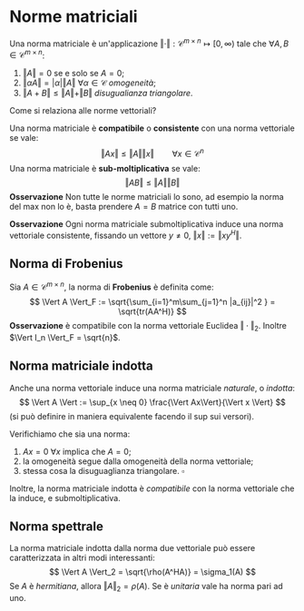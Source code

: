 # Norme matriciali
Una norma matriciale è un'applicazione $\Vert \cdot \Vert : \mathcal{C}^{m\times n} \mapsto [0,\infty)$ tale che $\forall A,B \in \mathcal{C}^{m\times n}$:
1. $\Vert A \Vert = 0$ se e solo se $A = 0$;
2. $\Vert \alpha A\Vert = |\alpha| \Vert A\Vert$ $\forall \alpha \in \mathcal{C}$  _omogeneità_;
3. $\Vert A + B \Vert \leq \Vert A \Vert + \Vert B \Vert$ _disugualianza triangolare_.

Come si relaziona alle norme vettoriali?

Una norma matriciale è **compatibile** o **consistente** con una norma vettoriale se vale:
$$
\Vert Ax\Vert \leq \Vert A\Vert \Vert x \Vert \qquad \forall x \in \mathcal{C}^n
$$
Una norma matriciale è **sub-moltiplicativa** se vale:
$$
\Vert AB\Vert \leq \Vert A \Vert \Vert B\Vert
$$
**Osservazione** Non tutte le norme matriciali lo sono, ad esempio la norma del max non lo è, basta prendere $A = B$ matrice con tutti uno.

**Osservazione** Ogni norma matriciale submoltiplicativa induce una norma vettoriale consistente, fissando un vettore $y \neq 0$, $\Vert x \Vert := \Vert x y^H \Vert$.


## Norma di Frobenius
Sia $A \in \mathcal{C}^{m\times n}$, la norma di **Frobenius** è definita come:
$$
\Vert A \Vert_F := \sqrt{\sum_{i=1}^m\sum_{j=1}^n |a_{ij}|^2 } = \sqrt{tr(AA^H)}
$$
**Osservazione** è compatibile con la norma vettoriale Euclidea $\Vert \cdot\Vert_2$. Inoltre $\Vert I_n \Vert_F = \sqrt{n}$.

## Norma matriciale indotta
Anche una norma vettoriale induce una norma matriciale _naturale_, o _indotta_:
$$
\Vert A \Vert := \sup_{x \neq 0} \frac{\Vert Ax\Vert}{\Vert x \Vert}
$$
(si può definire in maniera equivalente facendo il sup sui versori).

Verifichiamo che sia una norma:
1. $Ax = 0$  $\forall x$ implica che $A = 0$;
2. la omogeneità segue dalla omogeneità della norma vettoriale;
3. stessa cosa la disuguaglianza triangolare. $\square$

Inoltre, la norma matriciale indotta è _compatibile_ con la norma vettoriale che la induce, e submoltiplicativa.

## Norma spettrale
La norma matriciale indotta dalla norma due vettoriale può essere caratterizzata in altri modi interessanti:
$$
\Vert A \Vert_2 = \sqrt{\rho(A^HA)} = \sigma_1(A)
$$
Se $A$ è _hermitiana_, allora $\Vert A \Vert_2 =\rho(A)$. Se è _unitaria_ vale ha norma pari ad uno.


